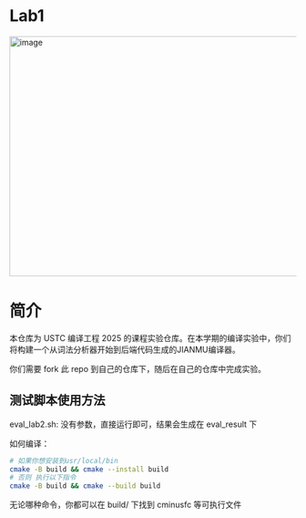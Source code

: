# Lab1

<img width="858" height="421" alt="image" src="https://github.com/user-attachments/assets/ca31e74a-25e4-46f6-8655-70bb5d4184c7" />

# 简介

本仓库为 USTC 编译工程 2025 的课程实验仓库。在本学期的编译实验中，你们将构建一个从词法分析器开始到后端代码生成的JIANMU编译器。

你们需要 fork 此 repo 到自己的仓库下，随后在自己的仓库中完成实验。


## 测试脚本使用方法

eval_lab2.sh: 
    没有参数，直接运行即可，结果会生成在 eval_result 下

如何编译：
``` bash
# 如果你想安装到usr/local/bin
cmake -B build && cmake --install build
# 否则 执行以下指令
cmake -B build && cmake --build build
```

无论哪种命令，你都可以在 build/ 下找到 cminusfc 等可执行文件
